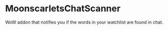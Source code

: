 # MoonscarletsChatScanner
WoW addon that notifies you if the words in your watchlist are found in chat.
